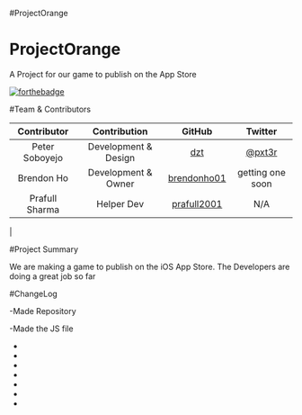 #ProjectOrange


# ProjectOrange
A Project for our game to publish on the App Store

[![forthebadge](http://forthebadge.com/badges/built-with-love.svg)](http://forthebadge.com)

#Team & Contributors

|   Contributor  |     Contribution     |                    GitHub                    |               Twitter              |
|:--------------:|:--------------------:|:--------------------------------------------:|:----------------------------------:|
| Peter Soboyejo | Development & Design |         [dzt](http://github.com/dzt)         | [@pxt3r](http://twitter.com/pxt3r) |
|   Brendon Ho   | Development & Owner  | [brendonho01](http://github.com/brendonho01) |                 getting one soon 
| Prafull Sharma |      Helper Dev      | [prafull2001](http://github.com/prafull2001) |           N/A
|

#Project Summary

We are making a game to publish on the iOS App Store. The Developers are doing a great job so far

#ChangeLog

-Made Repository

-Made the JS file

-

-

-

-

-

-

-


